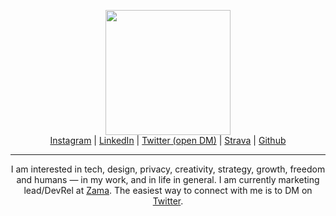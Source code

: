 <!-- Main header navigation -->
<p align="center">
  <img width="200" src="https://user-images.githubusercontent.com/5758427/201688444-0b5ca40b-d3b1-426a-a845-31aa0c303dcd.png"><br/>
  <a href="https://instagram.com/jeremyzacch">Instagram</a> | <a href="https://linkedin.com/jeremyzacch">LinkedIn</a> | <a href="https://twitter.com/jeremyzacch">Twitter (open DM)</a> | <a href="Github">Strava</a> | <a href="https://github.com/zaccherinij">Github</a>
</p>
<hr/>
<!-- /Main header navigation -->

<p align="center">
I am interested in tech, design, privacy, creativity, strategy, growth, freedom and humans — in my work, and in life in general. I am currently marketing lead/DevRel at <a href="https://github.com/zama-ai">Zama</a>. The easiest way to connect with me is to DM on <a href="https://twitter.com/jeremyzacch">Twitter</a>.
</p>
